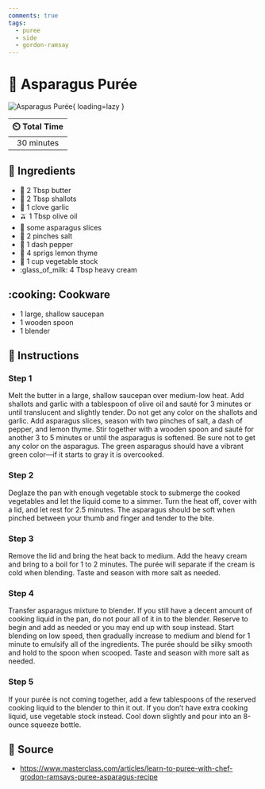 ```yaml
---
comments: true
tags:
  - puree
  - side
  - gordon-ramsay
---
```

# :herb: Asparagus Purée

![Asparagus Purée](../assets/images/asparagus-purée.png){ loading=lazy }

| :timer_clock: Total Time |
|:-----------------------: |
| 30 minutes |

## :salt: Ingredients

- :butter: 2 Tbsp butter
- :garlic: 2 Tbsp shallots
- :garlic: 1 clove garlic
- :olive: 1 Tbsp olive oil
- :herb: some asparagus slices
- :salt: 2 pinches salt
- :salt: 1 dash pepper
- :herb: 4 sprigs lemon thyme
- :stew: 1 cup vegetable stock
- :glass_of_milk: 4 Tbsp heavy cream

## :cooking: Cookware

- 1 large, shallow saucepan
- 1 wooden spoon
- 1 blender

## :pencil: Instructions

### Step 1

Melt the butter in a large, shallow saucepan over medium-low heat. Add shallots and garlic with a tablespoon of olive
oil and sauté for 3 minutes or until translucent and slightly tender. Do not get any color on the shallots and garlic.
Add asparagus slices, season with two pinches of salt, a dash of pepper, and lemon thyme. Stir together with a wooden
spoon and sauté for another 3 to 5 minutes or until the asparagus is softened. Be sure not to get any color on the
asparagus. The green asparagus should have a vibrant green color—if it starts to gray it is overcooked.

### Step 2

Deglaze the pan with enough vegetable stock to submerge the cooked vegetables and let the liquid come to a simmer. Turn
the heat off, cover with a lid, and let rest for 2.5 minutes. The asparagus should be soft when pinched between your
thumb and finger and tender to the bite.

### Step 3

Remove the lid and bring the heat back to medium. Add the heavy cream and bring to a boil for 1 to 2 minutes. The purée
will separate if the cream is cold when blending. Taste and season with more salt as needed.

### Step 4

Transfer asparagus mixture to blender. If you still have a decent amount of cooking liquid in the pan, do not pour all
of it in to the blender. Reserve to begin and add as needed or you may end up with soup instead. Start blending on low
speed, then gradually increase to medium and blend for 1 minute to emulsify all of the ingredients. The purée should be
silky smooth and hold to the spoon when scooped. Taste and season with more salt as needed.

### Step 5

If your purée is not coming together, add a few tablespoons of the reserved cooking liquid to the blender to thin it
out. If you don’t have extra cooking liquid, use vegetable stock instead. Cool down slightly and pour into an 8-ounce
squeeze bottle.

## :link: Source

- <https://www.masterclass.com/articles/learn-to-puree-with-chef-grodon-ramsays-puree-asparagus-recipe>
